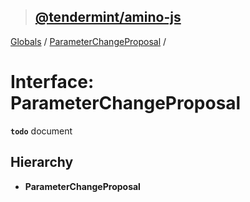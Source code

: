 > ## [@tendermint/amino-js](../README.md)

[Globals](../README.md) / [ParameterChangeProposal](parameterchangeproposal.md) /

# Interface: ParameterChangeProposal

**`todo`** document

## Hierarchy

* **ParameterChangeProposal**